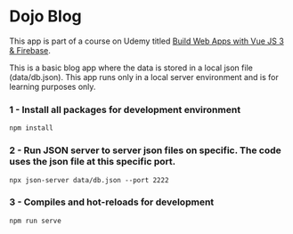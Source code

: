 # Dojo Blog 
This app is part of a course on Udemy titled [Build Web Apps with Vue JS 3 & Firebase](https://www.udemy.com/course/build-web-apps-with-vuejs-firebase/).

This is a basic blog app where the data is stored in a local json file (data/db.json). This app runs only in a local server environment and is for learning purposes only. 

### 1 - Install all packages for development environment
```
npm install
``` 
### 2 - Run JSON server to server json files on specific. The code uses the json file at this specific port.
```
npx json-server data/db.json --port 2222
```
### 3 - Compiles and hot-reloads for development
```
npm run serve
```
